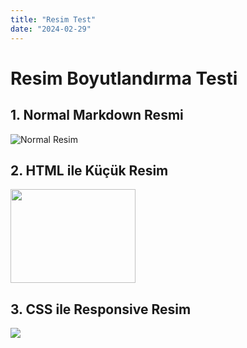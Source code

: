 ```yaml
---
title: "Resim Test"
date: "2024-02-29"
---
```


# Resim Boyutlandırma Testi

## 1. Normal Markdown Resmi
![Normal Resim](https://mdg.imgix.net/assets/images/albuquerque.jpg?auto=format&fit=clip&q=40&w=1080)

## 2. HTML ile Küçük Resim
<img src="https://mdg.imgix.net/assets/images/albuquerque.jpg?auto=format&fit=clip&q=40&w=1080" width="200" height="150" />

## 3. CSS ile Responsive Resim
<img class="custom-image" src="https://mdg.imgix.net/assets/images/albuquerque.jpg?auto=format&fit=clip&q=40&w=1080" />
